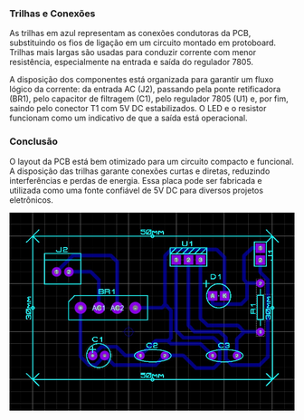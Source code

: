 ### Trilhas e Conexões ###
As trilhas em azul representam as conexões condutoras da PCB, substituindo os fios de ligação em um circuito montado em protoboard. Trilhas mais largas são usadas para conduzir corrente com menor resistência, especialmente na entrada e saída do regulador 7805.

A disposição dos componentes está organizada para garantir um fluxo lógico da corrente: da entrada AC (J2), passando pela ponte retificadora (BR1), pelo capacitor de filtragem (C1), pelo regulador 7805 (U1) e, por fim, saindo pelo conector T1 com 5V DC estabilizados. O LED e o resistor funcionam como um indicativo de que a saída está operacional.

### Conclusão ###
O layout da PCB está bem otimizado para um circuito compacto e funcional. A disposição das trilhas garante conexões curtas e diretas, reduzindo interferências e perdas de energia. Essa placa pode ser fabricada e utilizada como uma fonte confiável de 5V DC para diversos projetos eletrônicos.

<img src="PCB.jpg">